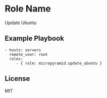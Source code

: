 Role Name
========

Update Ubuntu

Example Playbook
-------------------------

    - hosts: servers
      remote_user: root
      roles:
         - { role: micropyramid.update_ubuntu }

License
-------

MIT
